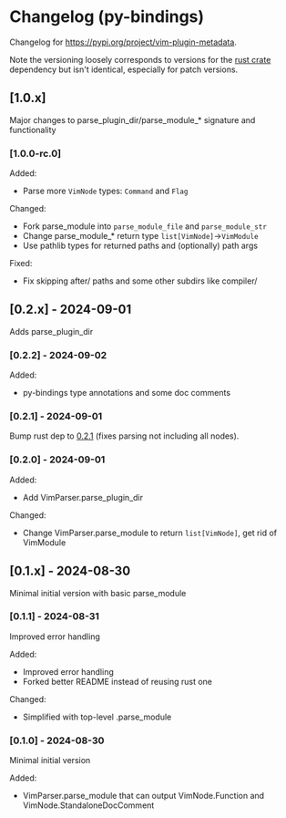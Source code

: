 # Changelog (py-bindings)

Changelog for https://pypi.org/project/vim-plugin-metadata.

Note the versioning loosely corresponds to versions for the [rust crate] dependency but isn't
identical, especially for patch versions.

[rust crate]: https://crates.io/crates/vim-plugin-metadata

## [1.0.x]
Major changes to parse_plugin_dir/parse_module_* signature and functionality

### [1.0.0-rc.0]
Added:
- Parse more `VimNode` types: `Command` and `Flag`

Changed:
- Fork parse_module into `parse_module_file` and `parse_module_str`
- Change parse_module_* return type `list[VimNode]`->`VimModule`
- Use pathlib types for returned paths and (optionally) path args

Fixed:
- Fix skipping after/ paths and some other subdirs like compiler/

## [0.2.x] - 2024-09-01
Adds parse_plugin_dir

### [0.2.2] - 2024-09-02

Added:
- py-bindings type annotations and some doc comments

### [0.2.1] - 2024-09-01
Bump rust dep to [0.2.1](https://github.com/dbarnett/vim-plugin-metadata/releases/tag/v0.2.1) (fixes
parsing not including all nodes).

### [0.2.0] - 2024-09-01

Added:
- Add VimParser.parse_plugin_dir

Changed:
- Change VimParser.parse_module to return `list[VimNode]`, get rid of VimModule

## [0.1.x] - 2024-08-30
Minimal initial version with basic parse_module

### [0.1.1] - 2024-08-31
Improved error handling

Added:
- Improved error handling
- Forked better README instead of reusing rust one

Changed:
- Simplified with top-level .parse_module

### [0.1.0] - 2024-08-30
Minimal initial version

Added:
- VimParser.parse_module that can output VimNode.Function and VimNode.StandaloneDocComment

